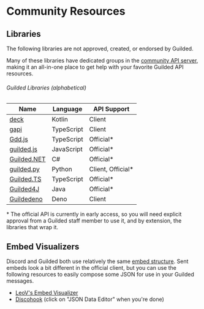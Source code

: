 # Community Resources

## Libraries

The following libraries are not approved, created, or endorsed by Guilded.

Many of these libraries have dedicated groups in the [community API server](https://community.guildedapi.com), making it an all-in-one place to get help with your favorite Guilded API resources.

###### Guilded Libraries (alphabetical)

| Name                                                       | Language   | API Support        |
| ---------------------------------------------------------- | ---------- | ------------------ |
| [deck](https://github.com/SrGaabriel/deck)                 | Kotlin     | Client             |
| [gapi](https://github.com/Skillz4Killz/gapi)               | TypeScript | Client             |
| [Gdd.js](https://github.com/RemyK888/gdd.js/)              | TypeScript | Official\*         |
| [guilded.js](https://github.com/guildedjs/guilded.js)      | JavaScript | Official\*         |
| [Guilded.NET](https://github.com/Guilded-NET/Guilded.NET)  | C#         | Official\*         |
| [guilded.py](https://github.com/shayypy/guilded.py)        | Python     | Client, Official\* |
| [Guilded.TS](https://github.com/guildedts/guilded.ts)      | TypeScript | Official\*         |
| [Guilded4J](https://github.com/MCUmbrella/Guilded4J)       | Java       | Official\*         |
| [Guildedeno](https://github.com/Scientific-Guy/guildedeno) | Deno       | Client             |

\* The official API is currently in early access, so you will need explicit approval from a Guilded staff member to use it, and by extension, the libraries that wrap it.

## Embed Visualizers

Discord and Guilded both use relatively the same [embed structure](/resources/channel/#embed-object). Sent embeds look a bit different in the official client, but you can use the following resources to easily compose some JSON for use in your Guilded messages.

- [LeoV's Embed Visualizer](https://leovoel.github.io/embed-visualizer)
- [Discohook](https://discohook.app) (click on "JSON Data Editor" when you're done)
